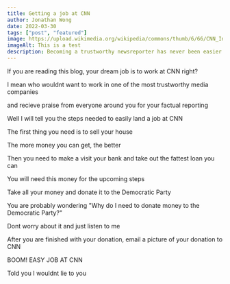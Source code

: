 ```yaml
---
title: Getting a job at CNN
author: Jonathan Wong
date: 2022-03-30
tags: ["post", "featured"]
image: https://upload.wikimedia.org/wikipedia/commons/thumb/6/66/CNN_International_logo.svg/1200px-CNN_International_logo.svg.png
imageAlt: This is a test
description: Becoming a trustworthy newsreporter has never been easier
---
```


If you are reading this blog, your dream job is to work at CNN right?

I mean who wouldnt want to work in one of the most trustworthy media companies

and recieve praise from everyone around you for your factual reporting

Well I will tell you the steps needed to easily land a job at CNN

The first thing you need is to sell your house

The more money you can get, the better

Then you need to make a visit your bank and take out the fattest loan you can

You will need this money for the upcoming steps

Take all your money and donate it to the Democratic Party

You are probably wondering "Why do I need to donate money to the Democratic Party?"

Dont worry about it and just listen to me

After you are finished with your donation, email a picture of your donation to CNN

BOOM! EASY JOB AT CNN

Told you I wouldnt lie to you



